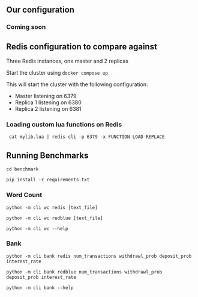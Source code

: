 ## Our configuration
### Coming soon

## Redis configuration to compare against

Three Redis instances, one master and 2 replicas

Start the cluster using `docker compose up`

This will start the cluster with the following configuration:

- Master listening on 6379
- Replica 1 listening on 6380
- Replica 2 listening on 6381

### Loading custom lua functions on Redis

`` cat mylib.lua | redis-cli -p 6379 -x FUNCTION LOAD REPLACE``

## Running Benchmarks
``cd benchmark``

``pip install -r requirements.txt``

### Word Count 
``python -m cli wc redis [text_file]``

``python -m cli wc redblue [text_file]``

``python -m cli wc --help``

### Bank
``python -m cli bank redis num_transactions withdrawl_prob deposit_prob interest_rate``

``python -m cli bank redblue num_transactions withdrawl_prob deposit_prob interest_rate``

``python -m cli bank --help``
